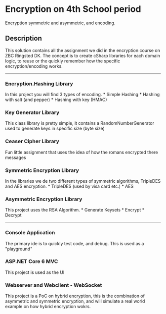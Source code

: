 <a name="readme-top"></a>

# Encryption on 4th School period

Encryption symmetric and asymmetric, and encoding. 


## Description

This solution contains all the assignment we did in the encryption course on ZBC Ringsted DK.
The concept is to create cSharp libraries for each domain logic, to reuse or the quickly remember how the
specific encryption/encoding works. 

<hr>

### Encryption.Hashing Library

In this project you will find 3 types of encoding.
    * Simple Hashing
    * Hashing with salt (and pepper)
    * Hashing with key (HMAC)


### Key Generator Library

This class library is pretty simple, it contains a RandomNumberGenerator used to generate keys in specific size (byte size)


### Ceaser Cipher Library

Fun little assignment that uses the idea of how the romans encrypted there messages


### Symmetric Encryption Library

In the libraries we de two different types of symmetric algorithms, TripleDES and AES encryption.
    * TripleDES (used by visa card etc.)
    * AES


### Asymmetric Encryption Library

This project uses the RSA Algorithm.
    * Generate Keysets
    * Encrypt
    * Decrypt

<hr>

### Console Application

The primary ide is to quickly test code, and debug. This is used as a "playground"

### ASP.NET Core 6 MVC

This project is used as the UI

### Webserver and Webclient - WebSocket

This project is a PoC on hybrid encryption, this is the combination of asymmetric and symmetric encryption, and will simulate a real world example on
how hybrid encryption wokrs. 